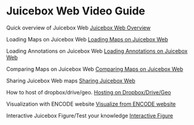 # Juicebox Web Video Guide #

Quick overview of Juicebox Web
[Juicebox Web Overview](https://www.youtube.com/embed/xA6CLsG_GAs ':include :type=iframe width=100% height=400px')

Loading Maps on Juicebox Web
[Loading Maps on Juicebox Web](https://www.youtube.com/embed/e1N0XCtiY3Q ':include :type=iframe width=100% height=400px')

Loading Annotations on Juicebox Web
[Loading Annotations on Juicebox Web](https://www.youtube.com/embed/k4-B1Pz6roI ':include :type=iframe width=100% height=400px')

Comparing Maps on Juicebox Web
[Comparing Maps on Juicebox Web](https://www.youtube.com/embed/WVpMnY0CkfE ':include :type=iframe width=100% height=400px')

Sharing Juicebox Web maps
[Sharing Juicebox Web](https://www.youtube.com/embed/UT1obhZVRo4 ':include :type=iframe width=100% height=400px')

How to host of dropbox/drive/geo.
[Hosting on Dropbox/Drive/Geo](https://www.youtube.com/embed/mR2QH_yYgIg ':include :type=iframe width=100% height=400px')

Visualization with ENCODE website
[Visualize from ENCODE website](https://www.youtube.com/embed/kK9BD0CnTnI ':include :type=iframe width=100% height=400px')

Interactive Juicebox Figure/Test your knowledge
[Interactive Figure](https://www.youtube.com/embed/DDgZcBMKRkA ':include :type=iframe width=100% height=400px')
